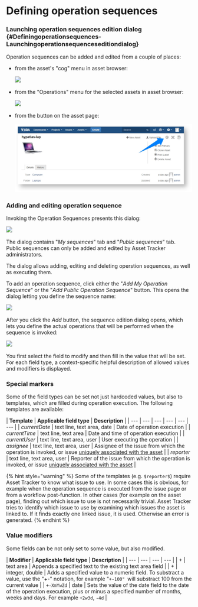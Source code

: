 # Defining operation sequences

### Launching operation sequences edition dialog {#Definingoperationsequences-Launchingoperationsequenceseditiondialog}

Operation sequences can be added and edited from a couple of places:

* from the asset's "cog" menu in asset browser:

  ![](https://confluence.spartez.com/download/attachments/36733363/browser1.png?version=1&modificationDate=1496396088874&api=v2&effects=drop-shadow)

* from the "Operations" menu for the selected assets in asset browser:

  ![](https://confluence.spartez.com/download/attachments/36733363/browser2.png?version=1&modificationDate=1496396110623&api=v2&effects=drop-shadow)

* from the button on the asset page:

  ![](../../.gitbook/assets/image%20%2819%29.png)

### Adding and editing operation sequence

Invoking the Operation Sequences presents this dialog:

![](https://confluence.spartez.com/download/attachments/36733363/oplist.png?version=1&modificationDate=1496396005769&api=v2&effects=drop-shadow)

The dialog contains "_My sequences_" tab and "_Public sequences_" tab. Public sequences can only be added and edited by Asset Tracker administrators. 

The dialog allows adding, editing and deleting operstion sequences, as well as executing them.

To add an operation sequence, click either the "_Add My Operation Sequence_" or the "_Add Public Operation Sequence_" button. This opens the dialog letting you define the sequence name:

![](https://confluence.spartez.com/download/attachments/36733363/add.png?version=1&modificationDate=1496396027559&api=v2&effects=drop-shadow)

After you click the _Add_ button, the sequence edition dialog opens, which lets you define the actual operations that will be performed when the sequence is invoked:

![](https://confluence.spartez.com/download/attachments/36733363/edit.png?version=1&modificationDate=1496396049324&api=v2&effects=drop-shadow)

You first select the field to modify and then fill in the value that will be set. For each field type, a context-specific helpful description of allowed values and modifiers is displayed.

### Special markers

Some of the field types can be set not just hardcoded values, but also to templates, which are filled during operation execution. The following templates are available:

| **Template** | **Applicable field type** | **Description** |
| --- | --- | --- | --- | --- | --- |
| $currentDate$ | text line, text area, date | Date of operation execution |
| $currentTime$ | text line, text area | Date and time of operation execution |
| $currentUser$ | text line, text area, user | User executing the operation |
| $assignee$ | text line, text area, user | Assignee of the issue from which the operation is invoked, or issue [uniquely associated with the asset]() |
| $reporter$ | text line, text area, user | Reporter of the issue from which the operation is invoked, or issue [uniquely associated with the asset]() |

{% hint style="warning" %}
Some of the templates \(e.g. `$reporter$`\) require Asset Tracker to know what issue to use. In some cases this is obvious, for example when the operation sequence is executed from the issue page or from a workflow post-function. In other cases \(for example on the asset page\), finding out which issue to use is not necessarily trivial. Asset Tracker tries to identify which issue to use by examining which issues the asset is linked to. If it finds exactly one linked issue, it is used. Otherwise an error is generated.
{% endhint %}

### Value modifiers

Some fields can be not only set to some value, but also modified. 

| **Modifier** | **Applicable field type** | **Description** |
| --- | --- | --- | --- |
| + | text area | Appends a specified text to the existing text area field |
| + | integer, double | Adds a specified value to a numeric field. To substract a value, use the "+-" notation,  for example "`+-100" `will substract 100 from the current value |
| `+-XmYwZd` | date | Sets the value of the date field to the date of the operation execution,  plus or minus a specified number of months, weeks and days. For example `+2w3d`, `-4d` |



